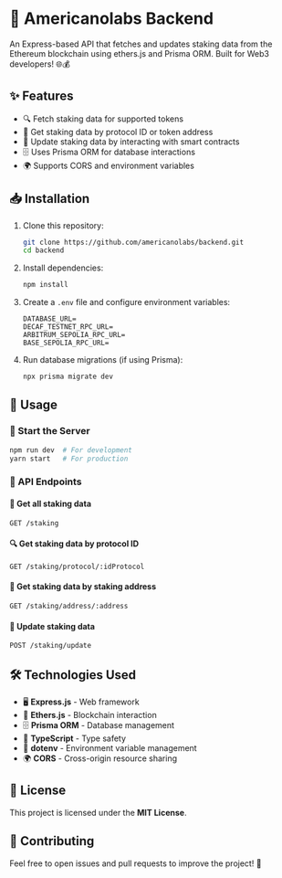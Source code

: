 # 🚀 Americanolabs Backend

An Express-based API that fetches and updates staking data from the Ethereum blockchain using ethers.js and Prisma ORM. Built for Web3 developers! 🌐💰

## ✨ Features
- 🔍 Fetch staking data for supported tokens
- 📌 Get staking data by protocol ID or token address
- 🔄 Update staking data by interacting with smart contracts
- 🗄️ Uses Prisma ORM for database interactions
- 🌍 Supports CORS and environment variables

## 📥 Installation

1. Clone this repository:
   ```sh
   git clone https://github.com/americanolabs/backend.git
   cd backend
   ```
2. Install dependencies:
   ```sh
   npm install
   ```
3. Create a `.env` file and configure environment variables:
   ```env
   DATABASE_URL=
   DECAF_TESTNET_RPC_URL=
   ARBITRUM_SEPOLIA_RPC_URL=
   BASE_SEPOLIA_RPC_URL=
   ```
4. Run database migrations (if using Prisma):
   ```sh
   npx prisma migrate dev
   ```

## 🚀 Usage

### 🏃 Start the Server
```sh
npm run dev  # For development
yarn start   # For production
```

### 🔗 API Endpoints

#### 📜 Get all staking data
```http
GET /staking
```

#### 🔍 Get staking data by protocol ID
```http
GET /staking/protocol/:idProtocol
```

#### 🔎 Get staking data by staking address
```http
GET /staking/address/:address
```

#### 🔄 Update staking data
```http
POST /staking/update
```

## 🛠️ Technologies Used
- 🖥️ **Express.js** - Web framework
- 🔗 **Ethers.js** - Blockchain interaction
- 🗄️ **Prisma ORM** - Database management
- 📜 **TypeScript** - Type safety
- 🔐 **dotenv** - Environment variable management
- 🌍 **CORS** - Cross-origin resource sharing

## 📜 License
This project is licensed under the **MIT License**.

## 🤝 Contributing
Feel free to open issues and pull requests to improve the project! 🚀